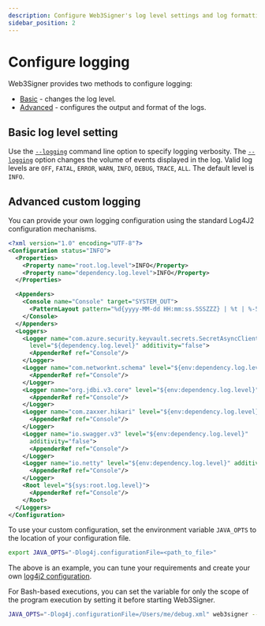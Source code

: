 ```yaml
---
description: Configure Web3Signer's log level settings and log formatting.
sidebar_position: 2
---
```


# Configure logging

Web3Signer provides two methods to configure logging:

- [Basic](#basic-log-level-setting) - changes the log level.
- [Advanced](#advanced-custom-logging) - configures the output and format of the logs.

## Basic log level setting

Use the [`--logging`](../../reference/cli/options.md#logging) command line option to specify logging verbosity.
The [`--logging`](../../reference/cli/options.md#logging) option changes the volume of events
displayed in the log.
Valid log levels are `OFF`, `FATAL`, `ERROR`, `WARN`, `INFO`, `DEBUG`, `TRACE`, `ALL`.
The default level is `INFO`.

## Advanced custom logging

You can provide your own logging configuration using the standard Log4J2 configuration mechanisms.

```xml
<?xml version="1.0" encoding="UTF-8"?>
<Configuration status="INFO">
  <Properties>
    <Property name="root.log.level">INFO</Property>
    <Property name="dependency.log.level">INFO</Property>
  </Properties>

  <Appenders>
    <Console name="Console" target="SYSTEM_OUT">
      <PatternLayout pattern="%d{yyyy-MM-dd HH:mm:ss.SSSZZZ} | %t | %-5level | %c{1} | %msg%n"/>
    </Console>
  </Appenders>
  <Loggers>
    <Logger name="com.azure.security.keyvault.secrets.SecretAsyncClient"
      level="${dependency.log.level}" additivity="false">
      <AppenderRef ref="Console"/>
    </Logger>
    <Logger name="com.networknt.schema" level="${env:dependency.log.level}" additivity="false">
      <AppenderRef ref="Console"/>
    </Logger>
    <Logger name="org.jdbi.v3.core" level="${env:dependency.log.level}" additivity="false">
      <AppenderRef ref="Console"/>
    </Logger>
    <Logger name="com.zaxxer.hikari" level="${env:dependency.log.level}" additivity="false">
      <AppenderRef ref="Console"/>
    </Logger>
    <Logger name="io.swagger.v3" level="${env:dependency.log.level}"
      additivity="false">
      <AppenderRef ref="Console"/>
    </Logger>
    <Logger name="io.netty" level="${env:dependency.log.level}" additivity="false">
      <AppenderRef ref="Console"/>
    </Logger>
    <Root level="${sys:root.log.level}">
      <AppenderRef ref="Console"/>
    </Root>
  </Loggers>
</Configuration>
```

To use your custom configuration, set the environment variable `JAVA_OPTS` to the location of your
configuration file.

```bash
export JAVA_OPTS="-Dlog4j.configurationFile=<path_to_file>"
```

The above is an example, you can tune your requirements and create your own
[log4j2 configuration](https://logging.apache.org/log4j/2.x/manual/configuration.html).

For Bash-based executions, you can set the variable for only the scope of the program execution by
setting it before starting Web3Signer.

```bash title="Set the custom logging and start Web3Signer"
JAVA_OPTS="-Dlog4j.configurationFile=/Users/me/debug.xml" web3signer --key-store-path=/Users/me/keyFiles/ eth2
```
